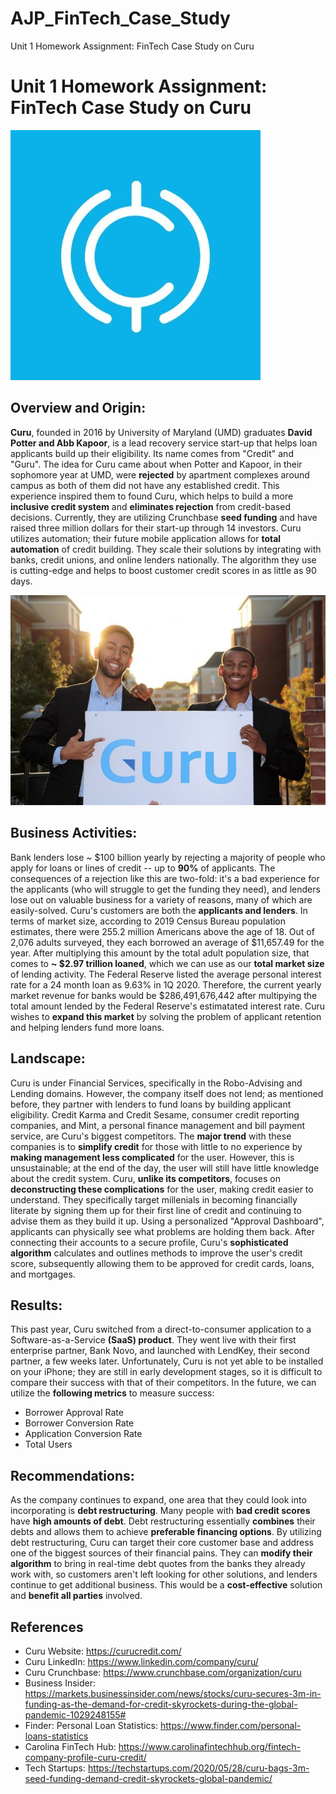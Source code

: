 # AJP_FinTech_Case_Study
Unit 1 Homework Assignment: FinTech Case Study on Curu

# Unit 1 Homework Assignment: FinTech Case Study on Curu

![Curu Logo](Curu_Logo.jpg)

## Overview and Origin:
**Curu**, founded in 2016 by University of Maryland (UMD) graduates **David Potter and Abb Kapoor**, is a lead recovery service start-up that helps loan applicants build up their eligibility. Its name comes from "Credit" and "Guru". The idea for Curu came about when Potter and Kapoor, in their sophomore year at UMD, were **rejected** by apartment complexes around campus as both of them did not have any established credit. This experience inspired them to found Curu, which helps to build a more **inclusive credit system** and **eliminates rejection** from credit-based decisions. Currently, they are utilizing Crunchbase **seed funding** and have raised three million dollars for their start-up through 14 investors. Curu utilizes automation; their future mobile application allows for **total automation** of credit building. They scale their solutions by integrating with banks, credit unions, and online lenders nationally. The algorithm they use is cutting-edge and helps to boost customer credit scores in as little as 90 days. 

![David Potter and Abb Kapoor, Founders](Curu_Founders.jpg)

## Business Activities:
Bank lenders lose ~ $100 billion yearly by rejecting a majority of people who apply for loans or lines of credit -- up to **90%** of applicants. The consequences of a rejection like this are two-fold: it's a bad experience for the applicants (who will struggle to get the funding they need), and lenders lose out on valuable business for a variety of reasons, many of which are easily-solved. Curu's customers are both the **applicants and lenders**. In terms of market size, according to 2019 Census Bureau population estimates, there were 255.2 million Americans above the age of 18. Out of 2,076 adults surveyed, they each borrowed an average of $11,657.49 for the year. After multiplying this amount by the total adult population size, that comes to **~ $2.97 trillion loaned**, which we can use as our **total market size** of lending activity. The Federal Reserve listed the average personal interest rate for a 24 month loan as 9.63% in 1Q 2020. Therefore, the current yearly market revenue for banks would be $286,491,676,442 after multipying the total amount lended by the Federal Reserve's estimatated interest rate. Curu wishes to **expand this market** by solving the problem of applicant retention and helping lenders fund more loans. 

## Landscape:
Curu is under Financial Services, specifically in the Robo-Advising and Lending domains. However, the company itself does not lend; as mentioned before, they partner with lenders to fund loans by building applicant eligibility. Credit Karma and Credit Sesame, consumer credit reporting companies, and Mint, a personal finance management and bill payment service, are Curu's biggest competitors. The **major trend** with these companies is to **simplify credit** for those with little to no experience by **making management less complicated** for the user. However, this is unsustainable; at the end of the day, the user will still have little knowledge about the credit system. Curu, **unlike its competitors**, focuses on **deconstructing these complications** for the user, making credit easier to understand. They specifically target millenials in becoming financially literate by signing them up for their first line of credit and continuing to advise them as they build it up. Using a personalized "Approval Dashboard", applicants can physically see what problems are holding them back. After connecting their accounts to a secure profile, Curu's **sophisticated algorithm** calculates and outlines methods to improve the user's credit score, subsequently allowing them to be approved for credit cards, loans, and mortgages.

## Results:
This past year, Curu switched from a direct-to-consumer application to a Software-as-a-Service **(SaaS) product**. They went live with their first enterprise partner, Bank Novo, and launched with LendKey, their second partner, a few weeks later. Unfortunately, Curu is not yet able to be installed on your iPhone; they are still in early development stages, so it is difficult to compare their success with that of their competitors. In the future, we can utilize the **following metrics** to measure success:
- Borrower Approval Rate
- Borrower Conversion Rate
- Application Conversion Rate
- Total Users

## Recommendations:
As the company continues to expand, one area that they could look into incorporating is **debt restructuring**. Many people with **bad credit scores** have **high amounts of debt**. Debt restructuring essentially **combines** their debts and allows them to achieve **preferable financing options**. By utilizing debt restructuring, Curu can target their core customer base and address one of the biggest sources of their financial pains. They can **modify their algorithm** to bring in real-time debt quotes from the banks they already work with, so customers aren't left looking for other solutions, and lenders continue to get additional business. This would be a **cost-effective** solution and **benefit all parties** involved. 

## References
- Curu Website: https://curucredit.com/
- Curu LinkedIn: https://www.linkedin.com/company/curu/
- Curu Crunchbase: https://www.crunchbase.com/organization/curu
- Business Insider: https://markets.businessinsider.com/news/stocks/curu-secures-3m-in-funding-as-the-demand-for-credit-skyrockets-during-the-global-pandemic-1029248155#
- Finder: Personal Loan Statistics: https://www.finder.com/personal-loans-statistics
- Carolina FinTech Hub: https://www.carolinafintechhub.org/fintech-company-profile-curu-credit/
- Tech Startups: https://techstartups.com/2020/05/28/curu-bags-3m-seed-funding-demand-credit-skyrockets-global-pandemic/



